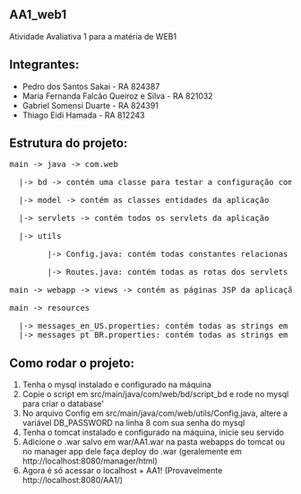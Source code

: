 ## AA1_web1
Atividade Avaliativa 1 para a matéria de WEB1

## Integrantes:
  - Pedro dos Santos Sakai - RA 824387
  - Maria Fernanda Falcão Queiroz e Silva - RA 821032
  - Gabriel Somensi Duarte - RA 824391
  - Thiago Eidi Hamada - RA 812243

## Estrutura do projeto:

<pre>
main -> java -> com.web <br />
  |-> bd -> contém uma classe para testar a configuração com o bd e o script para criá-lo localmente <br />
  |-> model -> contém as classes entidades da aplicação <br />
  |-> servlets -> contém todos os servlets da aplicação <br />
  |-> utils <br />
        |-> Config.java: contém todas constantes relacionas as configurações da aplicação, como as de conexão com bd por exemplo <br />
        |-> Routes.java: contém todas as rotas dos servlets <br />
main -> webapp -> views -> contém as páginas JSP da aplicação <br />
main -> resources <br />
  |-> messages_en_US.properties: contém todas as strings em inglês
  |-> messages_pt_BR.properties: contém todas as strings em português
</pre>

## Como rodar o projeto:
1. Tenha o mysql instalado e configurado na máquina
2. Copie o script em src/main/java/com/web/bd/script_bd e rode no mysql para criar o database'
3. No arquivo Config em src/main/java/com/web/utils/Config.java, altere a variável DB_PASSWORD na linha 8 com sua senha do mysql
4. Tenha o tomcat instalado e configurado na máquina, inicie seu servido
5. Adicione o .war salvo em war/AA1.war na pasta webapps do tomcat ou no manager app dele faça deploy do .war (geralemente em http://localhost:8080/manager/html)
6. Agora é só acessar o localhost + AA1! (Provavelmente http://localhost:8080/AA1/)

